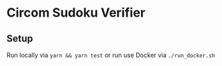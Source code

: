 # Circom Sudoku Verifier

## Setup

Run locally via `yarn && yarn test` or run use Docker via `./run_docker.sh`
